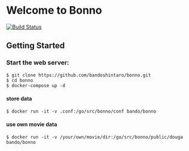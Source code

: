 # Welcome to Bonno 
[![Build Status](https://travis-ci.org/bandoshintaro/bonno.svg?branch=master)](https://travis-ci.org/bandoshintaro/bonno)

## Getting Started

### Start the web server:

    $ git clone https://github.com/bandoshintaro/bonno.git
	$ cd bonno
    $ docker-compose up -d

#### store data
    $ docker run -it -v .conf:/go/src/bonno/conf bando/bonno
#### use own movie data
    $ docker run -it -v /your/own/movie/dir:/go/src/bonno/public/douga bando/bonno
